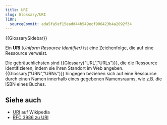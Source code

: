 ```yaml
---
title: URI
slug: Glossary/URI
l10n:
  sourceCommit: ada5fa5ef15eadd44b549ecf906423b4a2092f34
---
```


{{GlossarySidebar}}

Ein **URI** _(Uniform Resource Identifier)_ ist eine Zeichenfolge, die auf eine Ressource verweist.

Die gebräuchlichsten sind {{Glossary("URL","URLs")}}, die die Ressource identifizieren, indem sie ihren Standort im Web angeben. {{Glossary("URN","URNs")}} hingegen beziehen sich auf eine Ressource durch einen Namen innerhalb eines gegebenen Namensraums, wie z.B. die ISBN eines Buches.

## Siehe auch

- [URI](https://en.wikipedia.org/wiki/URI) auf Wikipedia
- [RFC 3986 zu URI](https://datatracker.ietf.org/doc/html/rfc3986)
